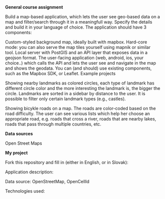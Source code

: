 **General course assignment**

Build a map-based application, which lets the user see geo-based data on a map and filter/search through it in a meaningfull way. Specify the details and build it in your language of choice. The application should have 3 components:

Custom-styled background map, ideally built with mapbox. Hard-core mode: you can also serve the map tiles yourself using mapnik or similar tool.
Local server with PostGIS and an API layer that exposes data in a geojson format.
The user-facing application (web, android, ios, your choice..) which calls the API and lets the user see and navigate in the map and shows the geodata. You can (and should) use existing components, such as the Mapbox SDK, or Leaflet.
Example projects

Showing nearby landmarks as colored circles, each type of landmark has different circle color and the more interesting the landmark is, the bigger the circle. Landmarks are sorted in a sidebar by distance to the user. It is possible to filter only certain landmark types (e.g., castles).

Showing bicykle roads on a map. The roads are color-coded based on the road difficulty. The user can see various lists which help her choose an appropriate road, e.g. roads that cross a river, roads that are nearby lakes, roads that pass through multiple countries, etc.

**Data sources**

Open Street Maps

**My project**

Fork this repository and fill in (either in English, or in Slovak):

Application description: 

Data source: OpenStreetMap, OpenCellId

Technologies used: 